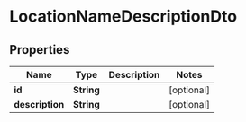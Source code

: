 
# LocationNameDescriptionDto

## Properties
Name | Type | Description | Notes
------------ | ------------- | ------------- | -------------
**id** | **String** |  |  [optional]
**description** | **String** |  |  [optional]



